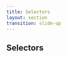 ```yaml
---
title: Selectors
layout: section
transition: slide-up
---
```


<!-- Selectors -->
<section>
  <h1 class="section-title">
    Selectors
  </h1>
</section>